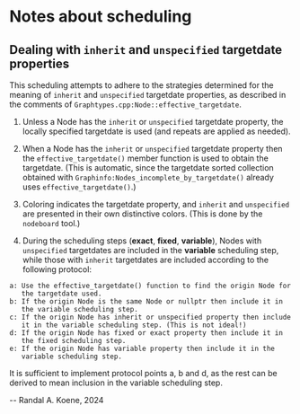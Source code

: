 # Notes about scheduling

## Dealing with `inherit` and `unspecified` targetdate properties

This scheduling attempts to adhere to the strategies determined for the
meaning of `inherit` and `unspecified` targetdate properties, as
described in the comments of `Graphtypes.cpp:Node::effective_targetdate`.

1. Unless a Node has the `inherit` or `unspecified` targetdate property,
the locally specified targetdate is used (and repeats are applied as
needed).

2. When a Node has the `inherit` or `unspecified` targetdate property
then the `effective_targetdate()` member function is used to obtain the
targetdate. (This is automatic, since the targetdate sorted collection
obtained with `Graphinfo:Nodes_incomplete_by_targetdate()` already uses
`effective_targetdate()`.)

3. Coloring indicates the targetdate property, and `inherit` and
`unspecified` are presented in their own distinctive colors. (This is
done by the `nodeboard` tool.)

4. During the scheduling steps (**exact**, **fixed**, **variable**),
Nodes with `unspecified` targetdates are included in the **variable**
scheduling step, while those with `inherit` targetdates are included
according to the following protocol:

```
a: Use the effective_targetdate() function to find the origin Node for
   the targetdate used.
b: If the origin Node is the same Node or nullptr then include it in
   the variable scheduling step.
c: If the origin Node has inherit or unspecified property then include
   it in the variable scheduling step. (This is not ideal!)
d: If the origin Node has fixed or exact property then include it in
   the fixed scheduling step.
e: If the origin Node has variable property then include it in the
   variable scheduling step.
```

It is sufficient to implement protocol points a, b and d, as the rest
can be derived to mean inclusion in the variable scheduling step.


--
Randal A. Koene, 2024
